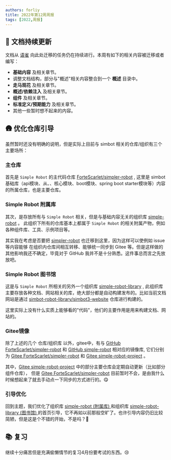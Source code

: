 ```yaml
---
authors: forliy
title: 2022年第12周周报
tags: [2022,周报]
---
```



## 📖 文档持续更新
文档从 [语雀](https://www.yuque.com/simpler-robot/simpler-robot-doc/mudleb) 向此处迁移的任务仍在持续进行。本周有如下的相关内容被迁移或者编写：
- **基础内容** 及相关章节。
- 调整文档结构，部分与"概述"相关内容整合到一个 **概述** 目录中。
- **走马观花** 及相关章节。
- **概述/依赖注入** 及相关章节。
- **组件** 及相关章节。
- **标准定义/预期能力** 及相关章节。
- 其他一些暂时想不起来的内容。


## 🛖 优化仓库引导
虽然暂时还没有明确的说明，但是实际上目前与 simbot 相关的仓库/组织有三个主要场所：

### 主仓库
首先是 `Simple Robot` 的主代码仓库 [ForteScarlet/simpler-robot](https://github.com/ForteScarlet/simpler-robot) , 
这里是 simbot 基础库（api模块、从、、核心模块、boot模块、spring boot starter模块等）内容的所属仓库，也是主要仓库。

### Simple Robot 附属库
其次，是存放所有与 `Simple Robot` 相关，但是与基础内容无关的组织库 [simple-robot](https://github.com/simple-robot) 。
此组织下所有的仓库基本上都属于 `Simple Robot` 的相关附属产物，例如各种组件库、工具、示例项目等。

其实我在考虑是否要把 [simpler-robot](https://github.com/ForteScarlet/simpler-robot) 也迁移到这里，因为这样可以使例如 issue 等内容能够
在组织内仓库间相互转移、能够统一同步到 Gitee 等。但是这样做的其他影响我还不确定，毕竟对于 GitHub 我并不是十分熟悉。这件事总而言之先放放吧。

### Simple Robot 图书馆
这是与 `Simple Robot` 所相关的另外一个组织库 [simple-robot-library](https://github.com/simple-robot-library) , 
此组织库主要存放各种文档、网站相关的库，绝大部分都是自动构建发布的。比如当前文档网站是通过 [simbot-robot-library/simbot3-website](https://github.com/simple-robot-library/simbot3-website)
仓库进行构建的。

这里实际上没有什么实质上能够看的"代码"，他们的主要作用是用来构建文档、网站的。

### Gitee镜像
除了上述的几个 仓库/组织库 以外，gitee中，有与 [GitHub ForteScarlet/simpler-robot](https://github.com/ForteScarlet/simpler-robot)
和 [GitHub simple-robot](https://github.com/simple-robot) 相对应的镜像库, 它们分别为 
[Gitee ForteScarlet/simpler-robot](https://gitee.com/ForteScarlet/simpler-robot) 和 [Gitee simple-robot-project](https://gitee.com/simple-robot-project) 。

其中，[Gitee simple-robot-project](https://gitee.com/simple-robot-project) 中的部分主要仓库会定期自动更新（比如部分组件仓库），
但是 [Gitee ForteScarlet/simpler-robot](https://gitee.com/ForteScarlet/simpler-robot) 目前暂时不会，是由我什么时候想起来了就去手动点一下同步的方式进行的。😋


### 引导优化
回到主题，我们优化了组织库 [simple-robot (附属库) ](https://github.com/simple-robot) 
和组织库 [simple-robot-library (图书馆) ](https://github.com/simple-robot-library)
的首页引导，它不再如以前那般空旷了。也许引导内容仍旧比较简陋，但是这是个不错的开始，不是吗？👀



## 📚 复习
继续十分痛苦但是充满偷懒情节的复习4月份要考试的东西。😢



